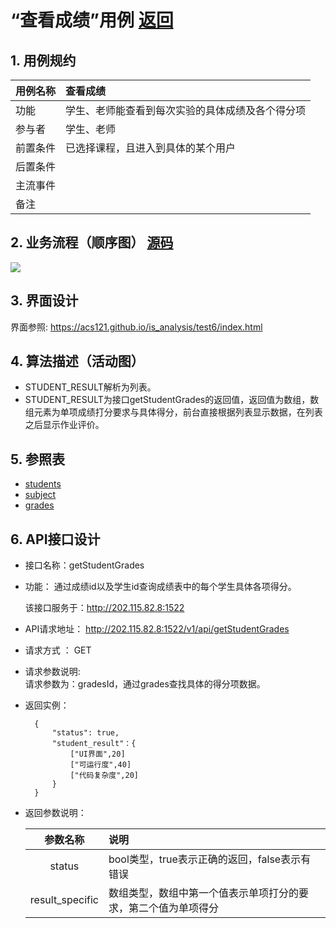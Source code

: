 # “查看成绩”用例 [返回](./README.md)
## 1. 用例规约


|用例名称|查看成绩|
|-------|:-------------|
|功能|学生、老师能查看到每次实验的具体成绩及各个得分项|
|参与者|学生、老师|
|前置条件|已选择课程，且进入到具体的某个用户|
|后置条件| |
|主流事件| |
|备注| |

## 2. 业务流程（顺序图） [源码](./src/lookSpecificScore.puml)
![](./images/lookSpecificScore.png) 

## 3. 界面设计
界面参照: https://acs121.github.io/is_analysis/test6/index.html

## 4. 算法描述（活动图）

- STUDENT_RESULT解析为列表。
- STUDENT_RESULT为接口getStudentGrades的返回值，返回值为数组，数组元素为单项成绩打分要求与具体得分，前台直接根据列表显示数据，在列表之后显示作业评价。

## 5. 参照表

- [students](../数据库设计.md/#STUDENTS)
- [subject](../数据库设计.md/#SUBJECTS)
- [grades](../数据库设计.md/#GRADES)
## 6. API接口设计

- 接口名称：getStudentGrades
    
- 功能：
    通过成绩id以及学生id查询成绩表中的每个学生具体各项得分。
    
    该接口服务于：http://202.115.82.8:1522
    
- API请求地址： 
    http://202.115.82.8:1522/v1/api/getStudentGrades

- 请求方式 ：
    GET  

- 请求参数说明:        
    请求参数为：gradesId，通过grades查找具体的得分项数据。
    
- 返回实例：

        {
            "status": true,
            "student_result"：{
                ["UI界面",20]
                ["可运行度",40]
                ["代码复杂度",20]
            }
        }
  
- 返回参数说明：    
 
  |参数名称|说明|
  |:---------:|:--------------------------------------------------------|      
  |status|bool类型，true表示正确的返回，false表示有错误|
  |result_specific|数组类型，数组中第一个值表示单项打分的要求，第二个值为单项得分|
